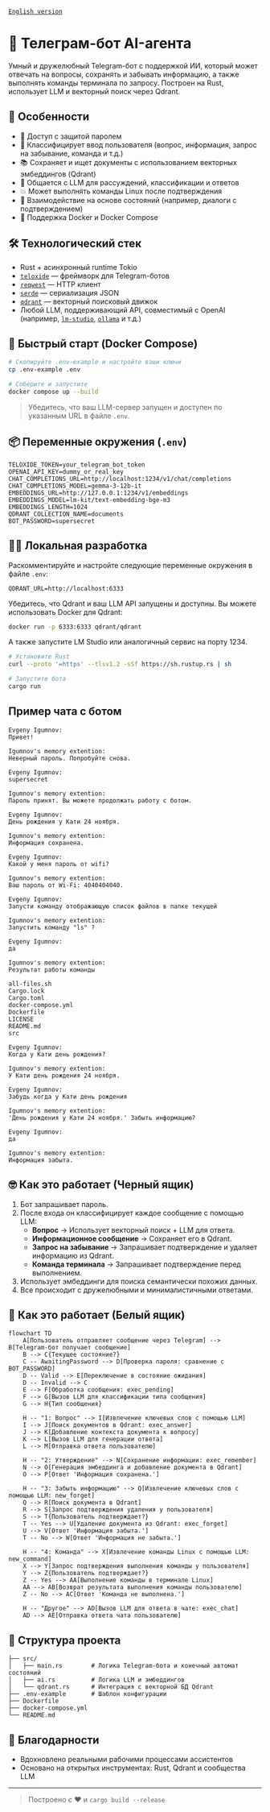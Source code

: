 [`English version`](https://github.com/evgenyigumnov/ai-agent-telegram-bot/tree/english)
# 🤖 Телеграм-бот AI-агента

Умный и дружелюбный Telegram-бот с поддержкой ИИ, который может отвечать на вопросы, сохранять и забывать информацию, а также выполнять команды терминала по запросу. Построен на Rust, использует LLM и векторный поиск через Qdrant.

## 🧠 Особенности

- 🔐 Доступ с защитой паролем
- 💬 Классифицирует ввод пользователя (вопрос, информация, запрос на забывание, команда и т.д.)
- 📚 Сохраняет и ищет документы с использованием векторных эмбеддингов (Qdrant)
- 🤖 Общается с LLM для рассуждений, классификации и ответов
- 💥 Может выполнять команды Linux после подтверждения
- 🔁 Взаимодействие на основе состояний (например, диалоги с подтверждением)
- 🐳 Поддержка Docker и Docker Compose

## 🛠 Технологический стек

- Rust + асинхронный runtime Tokio
- [`teloxide`](https://github.com/teloxide/teloxide) — фреймворк для Telegram-ботов
- [`reqwest`](https://github.com/seanmonstar/reqwest) — HTTP клиент
- [`serde`](https://github.com/serde-rs/serde) — сериализация JSON
- [`qdrant`](https://qdrant.tech/) — векторный поисковый движок
- Любой LLM, поддерживающий API, совместимый с OpenAI (например, [`lm-studio`](https://github.com/lmstudio-ai/lms), [`ollama`](https://github.com/ollama/ollama) и т.д.)

## 🚀 Быстрый старт (Docker Compose)

```bash
# Скопируйте .env-example и настройте ваши ключи
cp .env-example .env

# Соберите и запустите
docker compose up --build
```

> Убедитесь, что ваш LLM-сервер запущен и доступен по указанным URL в файле `.env`.

## 📦 Переменные окружения (`.env`)

```env
TELOXIDE_TOKEN=your_telegram_bot_token
OPENAI_API_KEY=dummy_or_real_key
CHAT_COMPLETIONS_URL=http://localhost:1234/v1/chat/completions
CHAT_COMPLETIONS_MODEL=gemma-3-12b-it
EMBEDDINGS_URL=http://127.0.0.1:1234/v1/embeddings
EMBEDDINGS_MODEL=lm-kit/text-embedding-bge-m3
EMBEDDINGS_LENGTH=1024
QDRANT_COLLECTION_NAME=documents
BOT_PASSWORD=supersecret
```

## 🧑‍💻 Локальная разработка

Раскомментируйте и настройте следующие переменные окружения в файле `.env`:
```
QDRANT_URL=http://localhost:6333
```

Убедитесь, что Qdrant и ваш LLM API запущены и доступны. Вы можете использовать Docker для Qdrant:

```bash
docker run -p 6333:6333 qdrant/qdrant
```

А также запустите LM Studio или аналогичный сервис на порту 1234.

```bash
# Установите Rust
curl --proto '=https' --tlsv1.2 -sSf https://sh.rustup.rs | sh

# Запустите бота
cargo run
```

## Пример чата с ботом

```
Evgeny Igumnov:
Привет!

Igumnov's memory extention:
Неверный пароль. Попробуйте снова.

Evgeny Igumnov:
supersecret

Igumnov's memory extention:
Пароль принят. Вы можете продолжать работу с ботом.

Evgeny Igumnov:
День рождения у Кати 24 ноября.

Igumnov's memory extention:
Информация сохранена.

Evgeny Igumnov:
Какой у меня пароль от wifi?

Igumnov's memory extention:
Ваш пароль от Wi-Fi: 4040404040. 

Evgeny Igumnov:
Запусти команду отображающую список файлов в папке текущей

Igumnov's memory extention:
Запустить команду "ls" ?

Evgeny Igumnov:
да

Igumnov's memory extention:
Результат работы команды

all-files.sh
Cargo.lock
Cargo.toml
docker-compose.yml
Dockerfile
LICENSE
README.md
src

Evgeny Igumnov:
Когда у Кати день рождения?

Igumnov's memory extention:
У Кати день рождения 24 ноября.

Evgeny Igumnov:
Забудь когда у Кати день рождения

Igumnov's memory extention:
'День рождения у Кати 24 ноября.' Забыть информацию?

Evgeny Igumnov:
да

Igumnov's memory extention:
Информация забыта.
```
## 🤓 Как это работает (Черный ящик)

1. Бот запрашивает пароль.
2. После входа он классифицирует каждое сообщение с помощью LLM:
   - **Вопрос** → Использует векторный поиск + LLM для ответа.
   - **Информационное сообщение** → Сохраняет его в Qdrant.
   - **Запрос на забывание** → Запрашивает подтверждение и удаляет информацию из Qdrant.
   - **Команда терминала** → Запрашивает подтверждение перед выполнением.
3. Использует эмбеддинги для поиска семантически похожих данных.
4. Все происходит с дружелюбными и минималистичными ответами.

## 📝 Как это работает (Белый ящик)
```mermaid
flowchart TD
    A[Пользователь отправляет сообщение через Telegram] --> B[Telegram-бот получает сообщение]
    B --> C{Текущее состояние?}
    C -- AwaitingPassword --> D[Проверка пароля: сравнение с BOT_PASSWORD]
    D -- Valid --> E[Переключение в состояние ожидания]
    D -- Invalid --> C
    E --> F[Обработка сообщения: exec_pending]
    F --> G[Вызов LLM для классификации типа сообщения]
    G --> H{Тип сообщения}
    
    H -- "1: Вопрос" --> I[Извлечение ключевых слов с помощью LLM]
    I --> J[Поиск документов в Qdrant: exec_answer]
    J --> K[Добавление контекста документа к вопросу]
    K --> L[Вызов LLM для генерации ответа]
    L --> M[Отправка ответа пользователю]
    
    H -- "2: Утверждение" --> N[Сохранение информации: exec_remember]
    N --> O[Генерация эмбеддинга и добавление документа в Qdrant]
    O --> P[Ответ 'Информация сохранена.']
    
    H -- "3: Забыть информацию" --> Q[Извлечение ключевых слов с помощью LLM: new_forget]
    Q --> R[Поиск документа в Qdrant]
    R --> S[Запрос подтверждения удаления у пользователя]
    S --> T{Пользователь подтверждает?}
    T -- Yes --> U[Удаление документа из Qdrant: exec_forget]
    U --> V[Ответ 'Информация забыта.']
    T -- No --> W[Ответ 'Информация не забыта.']
    
    H -- "4: Команда" --> X[Извлечение команды Linux с помощью LLM: new_command]
    X --> Y[Запрос подтверждения выполнения команды у пользователя]
    Y --> Z{Пользователь подтверждает?}
    Z -- Yes --> AA[Выполнение команды в терминале Linux]
    AA --> AB[Возврат результата выполнения команды пользователю]
    Z -- No --> AC[Ответ 'Команда не выполнена.']
    
    H -- "Другое" --> AD[Вызов LLM для ответа в чате: exec_chat]
    AD --> AE[Отправка ответа чата пользователю]
```

## 📁 Структура проекта

```
├── src/
│   ├── main.rs        # Логика Telegram-бота и конечный автомат состояний
│   ├── ai.rs          # Логика LLM и эмбеддингов
│   └── qdrant.rs      # Интеграция с векторной БД Qdrant
├── .env-example       # Шаблон конфигурации
├── Dockerfile
├── docker-compose.yml
└── README.md
```

## 🧡 Благодарности

- Вдохновлено реальными рабочими процессами ассистентов
- Основано на открытых инструментах: Rust, Qdrant и сообщества LLM

---

> Построено с ❤️ и `cargo build --release`